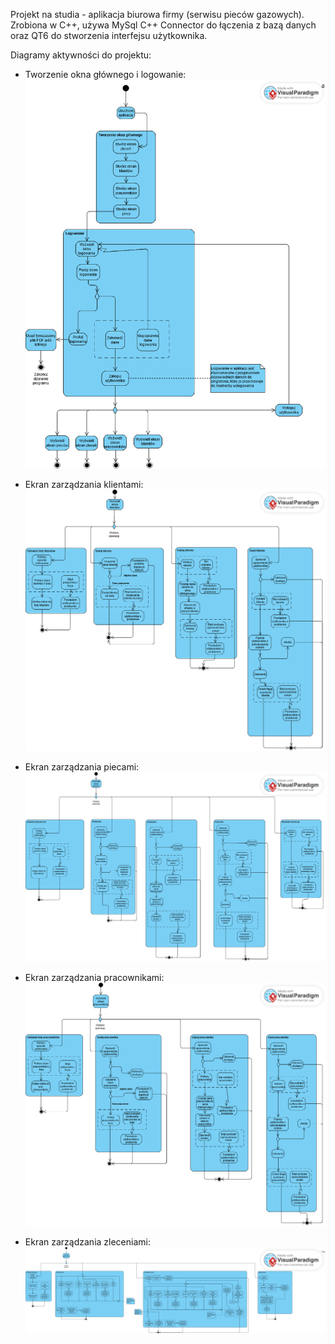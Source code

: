 Projekt na studia - aplikacja biurowa firmy (serwisu pieców gazowych). Zrobiona w C++, używa MySql C++ Connector do łączenia z bazą danych oraz QT6 do stworzenia interfejsu użytkownika.


Diagramy aktywności do projektu:

- Tworzenie okna głównego i logowanie:
![diagram_aktywności_logowanie](login_diagram.png)

- Ekran zarządzania klientami:
![diagram_aktywności_klienci](customer_diagram.png)

- Ekran zarządzania piecami:
![diagram_aktywności_piece](furnace_diagram.png)

- Ekran zarządzania pracownikami:
![diagram_aktywności_pracownicy](worker_diagram.png)

- Ekran zarządzania zleceniami:
![diagram_aktywności_zlecenia](job_diagram.png)

